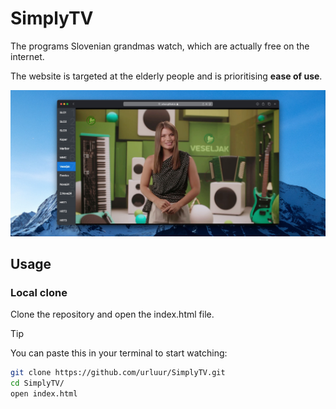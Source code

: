# SimplyTV

The programs Slovenian grandmas watch, which are actually free on the internet.

The website is targeted at the elderly people and is prioritising **ease of use**.

![screenshot](img/screenshot.jpeg)

## Usage

### Local clone

Clone the repository and open the index.html file.

> [!TIP]
> You can paste this in your terminal to start watching:
> ```sh
> git clone https://github.com/urluur/SimplyTV.git
> cd SimplyTV/
> open index.html
> ```
